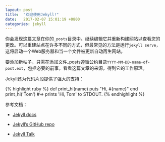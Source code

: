 ```yaml
---
layout: post
title:  "欢迎使用Jekyll!"
date:   2017-02-07 15:01:19 +0800
categories: jekyll
---
```


你会发现这篇文章在你的`_posts`目录中。继续编辑它并重新构建网站以查看您的更改。可以重建站点在许多不同的方式，但最常见的方法是运行`jekyll serve`，这将启动一个Web服务器和当一个文件被更新自动再生网站。

要添加新帖子，只需在添加文件_posts遵循公约目录`YYYY-MM-DD-name-of-post.ext`，包括必要的前事。看看这篇文章的来源，得到它的工作原理。

Jekyll还为代码片段提供了强大的支持：

{% highlight ruby %}
def print_hi(name)
  puts "Hi, #{name}"
end
print_hi('Tom')
#=> prints 'Hi, Tom' to STDOUT.
{% endhighlight %}


参考文档：
    
- [Jekyll docs][jekyll-docs]

- [Jekyll’s GitHub repo][jekyll-gh]

- [Jekyll Talk][jekyll-talk]

[jekyll-docs]: http://jekyllrb.com/docs/home
[jekyll-gh]:   https://github.com/jekyll/jekyll
[jekyll-talk]: https://talk.jekyllrb.com/
